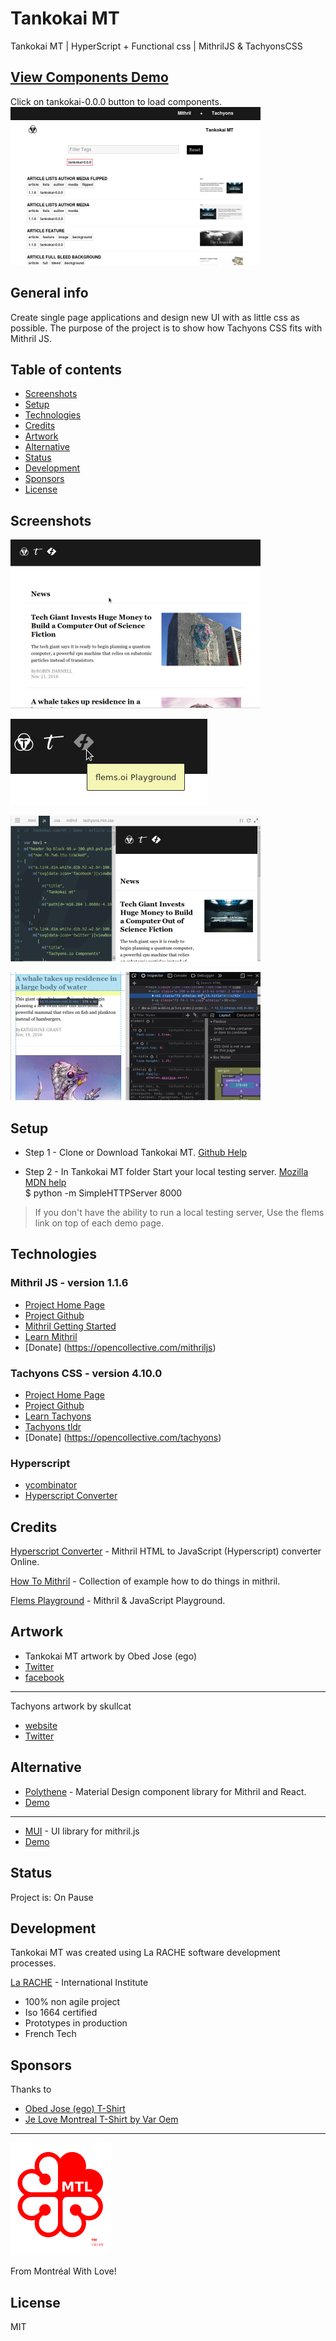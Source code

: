 # Tankokai MT
Tankokai MT | HyperScript + Functional css | MithrilJS &amp; TachyonsCSS

## [View Components Demo](https://github.com/tankokai/Tankokai-MT)
Click on tankokai-0.0.0 button to load components.  
![Example screenshot](https://raw.githubusercontent.com/tankokai/media/master/sshotv0.0.0/readme01.png)

## General info
Create single page applications and design new UI with as little css as possible. 
The purpose of the project is to show how Tachyons CSS fits with Mithril JS.

## Table of contents
* [Screenshots](#screenshots)
* [Setup](#setup)
* [Technologies](#technologies)
* [Credits](#credits)
* [Artwork](#artwork)
* [Alternative](#alternative)
* [Status](#status)
* [Development](#development)
* [Sponsors](#sponsors)
* [License](#license)


## Screenshots

![Example screenshot](https://raw.githubusercontent.com/tankokai/media/master/sshotv0.0.0/readme02.png)

![Example screenshot](https://raw.githubusercontent.com/tankokai/media/master/sshotv0.0.0/readme04.png)

![Example screenshot](https://raw.githubusercontent.com/tankokai/media/master/sshotv0.0.0/readme03.png)

![Example screenshot](https://raw.githubusercontent.com/tankokai/media/master/sshotv0.0.0/readme05.png)


## Setup
* Step 1 - Clone or Download Tankokai MT.
[Github Help](https://help.github.com/en/articles/cloning-a-repository) 

* Step 2 - In Tankokai MT folder Start your local testing server.
[Mozilla MDN help](https://developer.mozilla.org/en-US/docs/Learn/Common_questions/set_up_a_local_testing_server#Running_a_simple_local_HTTP_server)  
$ python -m SimpleHTTPServer 8000

> If you don't have the ability to run a local testing server, Use the flems link on top of each demo page. 

## Technologies
### Mithril JS - version 1.1.6
* [Project Home Page](https://mithril.js.org/)
* [Project Github](https://github.com/MithrilJS/mithril.js)
* [Mithril Getting Started](https://mithril-examples.firebaseapp.com/gettingstarted)
* [Learn Mithril](https://github.com/osban/mithril-codex/blob/master/how2code.md)
* [Donate] (https://opencollective.com/mithriljs)

### Tachyons CSS - version 4.10.0
* [Project Home Page](https://tachyons.io/)
* [Project Github](https://github.com/tachyons-css/tachyons/)
* [Learn Tachyons](https://github.com/dwyl/learn-tachyons)
* [Tachyons tldr](https://tachyons-tldr.now.sh/#/scales#Widths)
* [Donate] (https://opencollective.com/tachyons)

### Hyperscript
* [ycombinator](https://news.ycombinator.com/item?id=19241096)
* [Hyperscript Converter](https://github.com/ArthurClemens/mithril-template-converter)


## Credits
[Hyperscript Converter](https://github.com/ArthurClemens/mithril-template-converter) - Mithril HTML to JavaScript (Hyperscript) converter Online.

[How To Mithril](https://github.com/StephanHoyer/how-to-mithril) - Collection of example how to do things in mithril.

[Flems Playground](https://github.com/porsager/flems) - Mithril & JavaScript Playground.

## Artwork
* Tankokai MT artwork by Obed Jose (ego) 
* [Twitter](https://twitter.com/designcosmic)
* [facebook](https://www.facebook.com/trip.of.ego/)
---
Tachyons artwork by skullcat 
* [website](http://mrmrs.cc/)
* [Twitter](https://twitter.com/mrmrs_)

## Alternative
* [Polythene](https://github.com/ArthurClemens/polythene) - Material Design component library for Mithril and React.
* [Demo](https://arthurclemens.github.io/polythene-demos/mithril/#/)
---
* [MUI](https://github.com/winterland1989/mui) - UI library for mithril.js
* [Demo](http://winterland.me/mui)

## Status
Project is: On Pause

## Development
Tankokai MT was created using La RACHE software development processes.

[La RACHE](https://www.la-rache.com/) - International Institute

* 100% non agile project
* Iso 1664 certified
* Prototypes in production
* French Tech

## Sponsors 
Thanks to
* [Obed Jose (ego) T-Shirt](https://doeb.storenvy.com/)
* [Je Love Montreal T-Shirt by Var Oem](https://varoem.com/jelovemontreal)
---
[![I Love Montreal](https://raw.githubusercontent.com/tankokai/media/master/tshirt/i-love-montreal-00.png)](https://varoem.com/jelovemontreal) 

From Montréal With Love!

## License
MIT